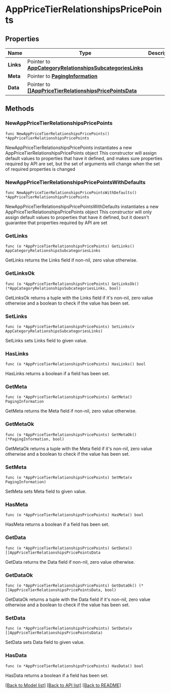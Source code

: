 # AppPriceTierRelationshipsPricePoints

## Properties

Name | Type | Description | Notes
------------ | ------------- | ------------- | -------------
**Links** | Pointer to [**AppCategoryRelationshipsSubcategoriesLinks**](AppCategory_relationships_subcategories_links.md) |  | [optional] 
**Meta** | Pointer to [**PagingInformation**](PagingInformation.md) |  | [optional] 
**Data** | Pointer to [**[]AppPriceTierRelationshipsPricePointsData**](AppPriceTierRelationshipsPricePointsData.md) |  | [optional] 

## Methods

### NewAppPriceTierRelationshipsPricePoints

`func NewAppPriceTierRelationshipsPricePoints() *AppPriceTierRelationshipsPricePoints`

NewAppPriceTierRelationshipsPricePoints instantiates a new AppPriceTierRelationshipsPricePoints object
This constructor will assign default values to properties that have it defined,
and makes sure properties required by API are set, but the set of arguments
will change when the set of required properties is changed

### NewAppPriceTierRelationshipsPricePointsWithDefaults

`func NewAppPriceTierRelationshipsPricePointsWithDefaults() *AppPriceTierRelationshipsPricePoints`

NewAppPriceTierRelationshipsPricePointsWithDefaults instantiates a new AppPriceTierRelationshipsPricePoints object
This constructor will only assign default values to properties that have it defined,
but it doesn't guarantee that properties required by API are set

### GetLinks

`func (o *AppPriceTierRelationshipsPricePoints) GetLinks() AppCategoryRelationshipsSubcategoriesLinks`

GetLinks returns the Links field if non-nil, zero value otherwise.

### GetLinksOk

`func (o *AppPriceTierRelationshipsPricePoints) GetLinksOk() (*AppCategoryRelationshipsSubcategoriesLinks, bool)`

GetLinksOk returns a tuple with the Links field if it's non-nil, zero value otherwise
and a boolean to check if the value has been set.

### SetLinks

`func (o *AppPriceTierRelationshipsPricePoints) SetLinks(v AppCategoryRelationshipsSubcategoriesLinks)`

SetLinks sets Links field to given value.

### HasLinks

`func (o *AppPriceTierRelationshipsPricePoints) HasLinks() bool`

HasLinks returns a boolean if a field has been set.

### GetMeta

`func (o *AppPriceTierRelationshipsPricePoints) GetMeta() PagingInformation`

GetMeta returns the Meta field if non-nil, zero value otherwise.

### GetMetaOk

`func (o *AppPriceTierRelationshipsPricePoints) GetMetaOk() (*PagingInformation, bool)`

GetMetaOk returns a tuple with the Meta field if it's non-nil, zero value otherwise
and a boolean to check if the value has been set.

### SetMeta

`func (o *AppPriceTierRelationshipsPricePoints) SetMeta(v PagingInformation)`

SetMeta sets Meta field to given value.

### HasMeta

`func (o *AppPriceTierRelationshipsPricePoints) HasMeta() bool`

HasMeta returns a boolean if a field has been set.

### GetData

`func (o *AppPriceTierRelationshipsPricePoints) GetData() []AppPriceTierRelationshipsPricePointsData`

GetData returns the Data field if non-nil, zero value otherwise.

### GetDataOk

`func (o *AppPriceTierRelationshipsPricePoints) GetDataOk() (*[]AppPriceTierRelationshipsPricePointsData, bool)`

GetDataOk returns a tuple with the Data field if it's non-nil, zero value otherwise
and a boolean to check if the value has been set.

### SetData

`func (o *AppPriceTierRelationshipsPricePoints) SetData(v []AppPriceTierRelationshipsPricePointsData)`

SetData sets Data field to given value.

### HasData

`func (o *AppPriceTierRelationshipsPricePoints) HasData() bool`

HasData returns a boolean if a field has been set.


[[Back to Model list]](../README.md#documentation-for-models) [[Back to API list]](../README.md#documentation-for-api-endpoints) [[Back to README]](../README.md)


